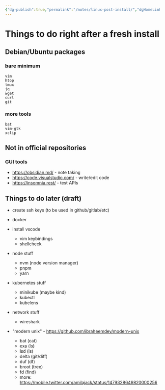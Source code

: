 ```yaml
---
{"dg-publish":true,"permalink":"/notes/linux-post-install/","dgHomeLink":true,"dgPassFrontmatter":false}
---
```


# Things to do right after a fresh install

## Debian/Ubuntu packages

### bare minimum

```
vim
htop
tmux
jq
wget
curl
git
```

### more tools
```
bat
vim-gtk
xclip
```

## Not in official repositories

### GUI tools

- <https://obsidian.md/> - note taking
- <https://code.visualstudio.com/> - write/edit code
- <https://insomnia.rest/> - test APIs



## Things to do later (draft)

- create ssh keys (to be used in github/gitlab/etc)

- docker

- install vscode
  - vim keybindings
  - shellcheck

- node stuff
  - nvm (node version manager)
  - pnpm
  - yarn

- kubernetes stuff
  - minikube (maybe kind)
  - kubectl
  - kubelens

- network stuff
  - wireshark

- "modern unix" - <https://github.com/ibraheemdev/modern-unix>
  - bat (cat)
  - exa (ls)
  - lsd (ls)
  - delta (git/diff)
  - duf (df)
  - broot (tree)
  - fd (find)
  - more: <https://mobile.twitter.com/amilajack/status/1479328649820000256>
